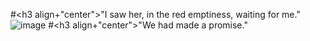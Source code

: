 #<h3 align+"center">"I saw her, in the red emptiness, waiting for me."
![image](https://www.pinterest.com/pin/987906868263825792/)
#<h3 align+"center">"We had made a promise." 
